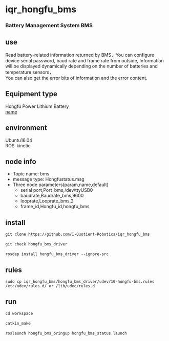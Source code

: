 # iqr_hongfu_bms
### Battery Management System BMS
## use
Read battery-related information returned by BMS，You can configure device serial password, baud rate and frame rate from outside,
Information will be displayed dynamically depending on the number of batteries and temperature sensors，\
You can also get the error 
bits of information and the error content.
## Equipment type
Hongfu Power Lithium Battery\
[name](https://github.com/I-Quotient-Robotics/iqr_hongfu_bms/blob/master/type_pic/144283718.jpg)

## environment
Ubuntu16.04\
ROS-kinetic
## node info
* Topic name: bms
* message type: Hongfustatus.msg
* Three node parameters(param,name,default)
  * serial port,Port_bms,/dev/ttyUSB0
  * baudrate,Baudrate_bms,9600
  * looprate,Looprate_bms,2
  * frame_id,Hongfu_id,hongfu_bms
## install
`git clone https://github.com/I-Quotient-Robotics/iqr_hongfu_bms`\
\
`git check hongfu_bms_driver`\
\
`rosdep install hongfu_bms_driver --ignore-src`
## rules
`sudo cp iqr_hongfu_bms/hongfu_bms_driver/udev/10-hongfu-bms.rules /etc/udev/rules.d/ or /lib/udec/rules.d`
## run
`cd workspace`\
\
`catkin_make`\
\
`roslaunch hongfu_bms_bringup hongfu_bms_status.launch`


